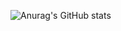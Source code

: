 ![Anurag's GitHub stats](https://github-readme-stats.vercel.app/api?username=eyaldelarea&show_icons=true&theme=dark)
